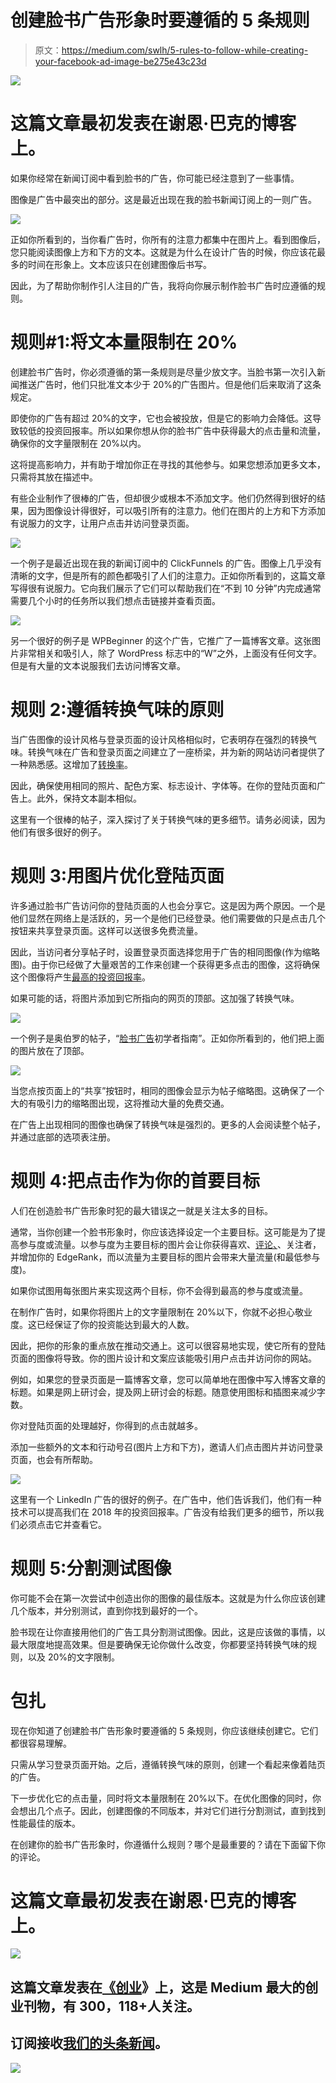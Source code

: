 # 创建脸书广告形象时要遵循的 5 条规则

> 原文：<https://medium.com/swlh/5-rules-to-follow-while-creating-your-facebook-ad-image-be275e43c23d>

![](img/4919b6eb084712884478ba7ad0c3913b.png)

# 这篇文章最初发表在谢恩·巴克的博客上。

如果你经常在新闻订阅中看到脸书的广告，你可能已经注意到了一些事情。

图像是广告中最突出的部分。这是最近出现在我的脸书新闻订阅上的一则广告。

![](img/fbf3b5c8cb35f8051c37b7ab41359975.png)

正如你所看到的，当你看广告时，你所有的注意力都集中在图片上。看到图像后，您只能阅读图像上方和下方的文本。这就是为什么在设计广告的时候，你应该花最多的时间在形象上。文本应该只在创建图像后书写。

因此，为了帮助你制作引人注目的广告，我将向你展示制作脸书广告时应遵循的规则。

# 规则#1:将文本量限制在 20%

创建脸书广告时，你必须遵循的第一条规则是尽量少放文字。当脸书第一次引入新闻推送广告时，他们只批准文本少于 20%的广告图片。但是他们后来取消了这条规定。

即使你的广告有超过 20%的文字，它也会被投放，但是它的影响力会降低。这导致较低的投资回报率。所以如果你想从你的脸书广告中获得最大的点击量和流量，确保你的文字量限制在 20%以内。

这将提高影响力，并有助于增加你正在寻找的其他参与。如果您想添加更多文本，只需将其放在描述中。

有些企业制作了很棒的广告，但却很少或根本不添加文字。他们仍然得到很好的结果，因为图像设计得很好，可以吸引所有的注意力。他们在图片的上方和下方添加有说服力的文字，让用户点击并访问登录页面。

![](img/c7887e54db2a598cd7771d708ff2c1b0.png)

一个例子是最近出现在我的新闻订阅中的 ClickFunnels 的广告。图像上几乎没有清晰的文字，但是所有的颜色都吸引了人们的注意力。正如你所看到的，这篇文章写得很有说服力。它向我们展示了它们可以帮助我们在“不到 10 分钟”内完成通常需要几个小时的任务所以我们想点击链接并查看页面。

![](img/4024a911750c20ab3ecc8b445437d35a.png)

另一个很好的例子是 WPBeginner 的这个广告，它推广了一篇博客文章。这张图片非常相关和吸引人，除了 WordPress 标志中的“W”之外，上面没有任何文字。但是有大量的文本说服我们去访问博客文章。

# 规则 2:遵循转换气味的原则

当广告图像的设计风格与登录页面的设计风格相似时，它表明存在强烈的转换气味。转换气味在广告和登录页面之间建立了一座桥梁，并为新的网站访问者提供了一种熟悉感。这增加了[转换率](https://shanebarker.com/blog/conversion-rate-optimization-2018/)。

因此，确保使用相同的照片、配色方案、标志设计、字体等。在你的登陆页面和广告上。此外，保持文本副本相似。

这里有一个很棒的帖子，深入探讨了关于转换气味的更多细节。请务必阅读，因为他们有很多很好的例子。

# 规则 3:用图片优化登陆页面

许多通过脸书广告访问你的登陆页面的人也会分享它。这是因为两个原因。一个是他们显然在网络上是活跃的，另一个是他们已经登录。他们需要做的只是点击几个按钮来共享登录页面。这样可以送很多免费流量。

因此，当访问者分享帖子时，设置登录页面选择您用于广告的相同图像(作为缩略图)。由于你已经做了大量艰苦的工作来创建一个获得更多点击的图像，这将确保这个图像将产生[最高的投资回报率](https://shanebarker.com/blog/the-roi-of-social-media-10-case-studies/)。

如果可能的话，将图片添加到它所指向的网页的顶部。这加强了转换气味。

![](img/b436302284cfb75fefc01d31211db9b1.png)

一个例子是奥伯罗的帖子，“[脸书广告](https://www.oberlo.com/blog/the-beginners-guide-to-facebook-advertising)初学者指南”。正如你所看到的，他们把上面的图片放在了顶部。

![](img/89ae6fb9806931bfaa8eb153c34bef8b.png)

当您点按页面上的“共享”按钮时，相同的图像会显示为帖子缩略图。这确保了一个大的有吸引力的缩略图出现，这将推动大量的免费交通。

在广告上出现相同的图像也确保了转换气味是强烈的。更多的人会阅读整个帖子，并通过底部的选项表注册。

# 规则 4:把点击作为你的首要目标

人们在创造脸书广告形象时犯的最大错误之一就是关注太多的目标。

通常，当你创建一个脸书形象时，你应该选择设定一个主要目标。这可能是为了提高参与度或流量。以参与度为主要目标的图片会让你获得喜欢、[评论、](http://socialmarketingwriting.com/6-question-types-that-guarantee-more-facebook-page-comments/)、关注者，并增加你的 EdgeRank，而以流量为主要目标的图片会带来大量流量(和最低参与度)。

如果你试图用每张图片来实现这两个目标，你不会得到最高的参与度或流量。

在制作广告时，如果你将图片上的文字量限制在 20%以下，你就不必担心敬业度。这已经保证了你的投资能达到最大的人数。

因此，把你的形象的重点放在推动交通上。这可以很容易地实现，使它所有的登陆页面的图像将导致。你的图片设计和文案应该能吸引用户点击并访问你的网站。

例如，如果您的登录页面是一篇博客文章，您可以简单地在图像中写入博客文章的标题。如果是网上研讨会，提及网上研讨会的标题。随意使用图标和插图来减少字数。

你对登陆页面的处理越好，你得到的点击就越多。

添加一些额外的文本和行动号召(图片上方和下方)，邀请人们点击图片并访问登录页面，也会有所帮助。

![](img/91a7cd78deb4578915713bb6db6961f2.png)

这里有一个 LinkedIn 广告的很好的例子。在广告中，他们告诉我们，他们有一种技术可以提高我们在 2018 年的投资回报率。广告没有给我们更多的细节，所以我们必须点击它并查看它。

# 规则 5:分割测试图像

你可能不会在第一次尝试中创造出你的图像的最佳版本。这就是为什么你应该创建几个版本，并分别测试，直到你找到最好的一个。

脸书现在让你直接用他们的广告工具分割测试图像。因此，这是应该做的事情，以最大限度地提高效果。但是要确保无论你做什么改变，你都要坚持转换气味的规则，以及 20%的文字限制。

# 包扎

现在你知道了创建脸书广告形象时要遵循的 5 条规则，你应该继续创建它。它们都很容易理解。

只需从学习登录页面开始。之后，遵循转换气味的原则，创建一个看起来像着陆页的广告。

下一步优化它的点击量，同时将文本量限制在 20%以下。在优化图像的同时，你会想出几个点子。因此，创建图像的不同版本，并对它们进行分割测试，直到找到性能最佳的版本。

在创建你的脸书广告形象时，你遵循什么规则？哪个是最重要的？请在下面留下你的评论。

# 这篇文章最初发表在谢恩·巴克的博客上。

![](img/731acf26f5d44fdc58d99a6388fe935d.png)

## 这篇文章发表在[《创业](https://medium.com/swlh)》上，这是 Medium 最大的创业刊物，有 300，118+人关注。

## 订阅接收[我们的头条新闻](http://growthsupply.com/the-startup-newsletter/)。

![](img/731acf26f5d44fdc58d99a6388fe935d.png)